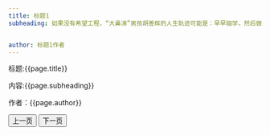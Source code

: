 ```yaml
---
title: 标题1
subheading: 如果没有希望工程，“大鼻涕”男孩胡善辉的人生轨迹可能是：早早辍学，然后做一个放牛娃。现实中，胡善辉顺利读完小学和初中，之后参军入伍。退伍后成为了一名高铁客运员，牵头成立“善辉善行”重点旅客帮扶团队，为那些需要帮助的旅客提供免费服务。他说，我是希望工程的受益者，也要做爱心的传承人。


author: 标题1作者
---
```

<form action="">
<p>标题:{{page.title}}</p>
<p>内容:{{page.subheading}}</p>
<p>作者：{{page.author}}</p>

</form>
<input type="button" value="上一页"> 
<input type="button" value="下一页">


<!-- 
<a href="#" class="list-group-item">
	<h4 class="list-group-item-heading title">{{page.title}}</h4>
	<p class="list-group-item-text zhaiyao">{{page.subheading}}</p>
</a>

<p class="text-right author">作者：{{page.author}} 时间：2019-11-15</p>


 -->